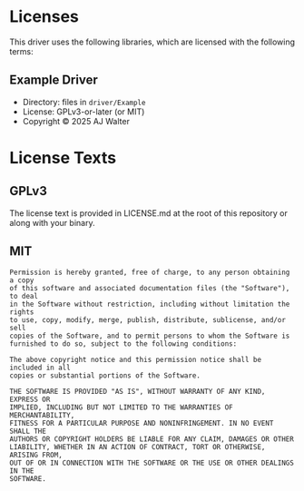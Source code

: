 # Licenses

This driver uses the following libraries, which are licensed with the following terms:

## Example Driver

* Directory: files in `driver/Example`
* License: GPLv3-or-later (or MIT)
* Copyright © 2025 AJ Walter

# **License Texts**

## GPLv3

The license text is provided in LICENSE.md at the root of this repository or along with your binary.

## MIT

```
Permission is hereby granted, free of charge, to any person obtaining a copy
of this software and associated documentation files (the "Software"), to deal
in the Software without restriction, including without limitation the rights
to use, copy, modify, merge, publish, distribute, sublicense, and/or sell
copies of the Software, and to permit persons to whom the Software is
furnished to do so, subject to the following conditions:

The above copyright notice and this permission notice shall be included in all
copies or substantial portions of the Software.

THE SOFTWARE IS PROVIDED "AS IS", WITHOUT WARRANTY OF ANY KIND, EXPRESS OR
IMPLIED, INCLUDING BUT NOT LIMITED TO THE WARRANTIES OF MERCHANTABILITY,
FITNESS FOR A PARTICULAR PURPOSE AND NONINFRINGEMENT. IN NO EVENT SHALL THE
AUTHORS OR COPYRIGHT HOLDERS BE LIABLE FOR ANY CLAIM, DAMAGES OR OTHER
LIABILITY, WHETHER IN AN ACTION OF CONTRACT, TORT OR OTHERWISE, ARISING FROM,
OUT OF OR IN CONNECTION WITH THE SOFTWARE OR THE USE OR OTHER DEALINGS IN THE
SOFTWARE.
```
